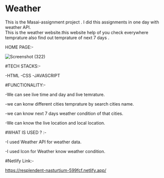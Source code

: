 # Weather
This is the Masai-assignment project . I did this assignments in one day with weather API.  
This is the weather website.this website help of you check everywhere temprature also find out temprature of next 7 days .


HOME PAGE:-

![Screenshot (322)](https://user-images.githubusercontent.com/103120032/214498688-6a78e5b8-c53d-4a22-935e-77e0be5d2a5b.png)

#TECH STACKS:-


-HTML
-CSS
-JAVASCRIPT


#FUNCTIONALITY:-

-We can see live time and day and live temrature.

-we can konw different cities temprature by search cities name.

-we can know next 7 days weather condition of that cities.

-We can know the live location and local location.



#WHAT IS USED ? :-

-I used Weather API for weather data.

-I used Icon for Weather know weather condition.



#Netlify Link:-

https://resplendent-nasturtium-599fcf.netlify.app/







